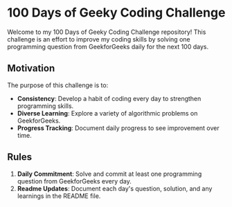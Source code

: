 # 100 Days of Geeky Coding Challenge

Welcome to my 100 Days of Geeky Coding Challenge repository! This challenge is an effort to improve my coding skills by solving one programming question from GeekforGeeks daily for the next 100 days.

## Motivation

The purpose of this challenge is to:

- **Consistency**: Develop a habit of coding every day to strengthen programming skills.
- **Diverse Learning**: Explore a variety of algorithmic problems on GeekforGeeks.
- **Progress Tracking**: Document daily progress to see improvement over time.

## Rules

1. **Daily Commitment**: Solve and commit at least one programming question from GeekforGeeks every day.
2. **Readme Updates**: Document each day's question, solution, and any learnings in the README file.
